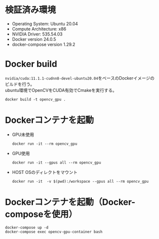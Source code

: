 # 検証済み環境
* Operating System: Ubuntu 20.04
* Compute Architecture: x86
* NVIDIA Driver: 535.54.03
* Docker version 24.0.5  
* docker-compose version 1.29.2  
# Docker build
`nvidia/cuda:11.1.1-cudnn8-devel-ubuntu20.04`をベースのDockerイメージのビルドを行う。  
ubuntu環境でOpenCVをCUDA有効でCmakeを実行する。

```
docker build -t opencv_gpu .
```
# Dockerコンテナを起動
* GPU未使用
  ```
  docker run -it --rm opencv_gpu
  ```
* GPU使用
  ```
  docker run -it --gpus all --rm opencv_gpu
  ```
  
* HOST OSのディレクトをマウント
  ```
  docker run -it  -v $(pwd):/workspace --gpus all --rm opencv_gpu
  ```
# Dockerコンテナを起動（Docker-composeを使用）
```
docker-compose up -d
docker-compose exec opencv-gpu-container bash
```
